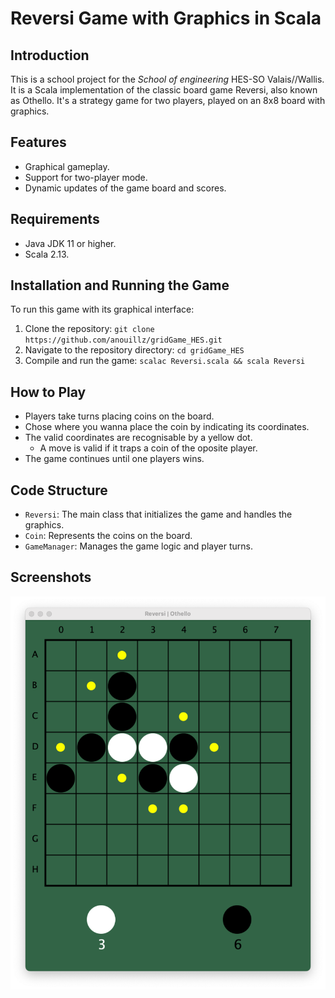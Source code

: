 # Reversi Game with Graphics in Scala

## Introduction
This is a school project for the _School of engineering_ HES-SO Valais//Wallis. It is a Scala implementation of the classic board game Reversi, also known as Othello. It's a strategy game for two players, played on an 8x8 board with graphics.

## Features
- Graphical gameplay.
- Support for two-player mode.
- Dynamic updates of the game board and scores.

## Requirements
- Java JDK 11 or higher.
- Scala 2.13.

## Installation and Running the Game
To run this game with its graphical interface:
1. Clone the repository: `git clone https://github.com/anouillz/gridGame_HES.git`
2. Navigate to the repository directory: `cd gridGame_HES`
3. Compile and run the game: `scalac Reversi.scala && scala Reversi`

## How to Play
- Players take turns placing coins on the board.
- Chose where you wanna place the coin by indicating its coordinates.
- The valid coordinates are recognisable by a yellow dot.
    - A move is valid if it traps a coin of the oposite player.
- The game continues until one players wins.

## Code Structure
- `Reversi`: The main class that initializes the game and handles the graphics.
- `Coin`: Represents the coins on the board.
- `GameManager`: Manages the game logic and player turns.

## Screenshots
![Reversi Game Screenshot](res/ReversiGame.png) 


